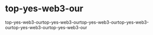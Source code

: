 # top-yes-web3-our
top-yes-web3-ourtop-yes-web3-ourtop-yes-web3-ourtop-yes-web3-ourtop-yes-web3-ourtop-yes-web3-our
